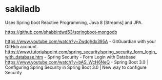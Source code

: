 # sakiladb

Uses Spring boot Reactive Programming, Java 8 [Streams] and JPA.

https://github.com/shabbirdwd53/springboot-mongodb

https://www.youtube.com/watch?v=Zwdghdx395A - GitGuardian with your GitHub account.
https://www.tutorialspoint.com/spring_security/spring_security_form_login_with_database.htm - Spring Security - Form Login with Database
https://www.youtube.com/watch?v=bAS_WcH6NeQ - Spring Boot 3.0 | Configuring Spring Security in Spring Boot 3.0 | New way to configure Security

